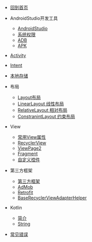 * [回到首页](/)

* AndroidStudio开发工具
    * [AndroidStudio](android/androidstudio) 
    * [系统权限](/android/authorith.md)
    * [ADB](android/adb.md) 
    * [APK](/android/apk.md)

* [Activity](android/activity)
* [Intent](android/intent)
* [本地存储](android/store.md)

* 布局
    * [Layout布局](android/layout/layout)
    * [LinearLayout 线性布局](android/layout/linearlayout)
    * [RelativeLayout 相对布局](android/layout/relativelayout)
    * [ConstranintLayout 约束布局](android/layout/constranintlayout)

* View
    * [常用View属性](android/view)
    * [RecyclerView](/android/ui/recyclerview)
    * [ViewPage2](/android/ui/viewpage2)
    * [Fragment](/android/ui/fragment)
    * [自定义控件](/android/ui/customview.md)

* 第三方框架
    * [第三方框架](android/thirdparty/thirdparty)
    * [AdMob](android/thirdparty/admob1)
    * [Retrofit](android/thirdparty/retrofit)
    * [BaseRecyclerViewAdapterHelper](android/thirdparty/BaseRecyclerView.md)

* Kotlin
    * [简介](/android/kotlin/kotlin简介.md)
    * [String](/android/kotlin/string.md)

* [常见错误](/android/errorInfo.md)
